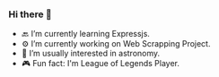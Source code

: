 ### Hi there 👋
- 🔙 I’m currently learning Expressjs.
- ⚙️ I’m currently working on Web Scrapping Project.
- 🔭 I’m usually interested in astronomy.
- 🎮 Fun fact: I'm League of Legends Player.
<!--
**KittiDJu/KittiDJu** is a ✨ _special_ ✨ repository because its `README.md` (this file) appears on your GitHub profile.

Here are some ideas to get you started:

- 🔭 I’m currently working on ...
- 🌱 I’m currently learning ...
- 👯 I’m looking to collaborate on ...
- 🤔 I’m looking for help with ...
- 💬 Ask me about ...
- 📫 How to reach me: ...
- 😄 Pronouns: ...
- ⚡ Fun fact: ...
-->

